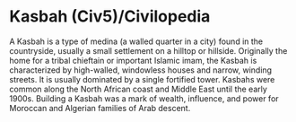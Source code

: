 # Kasbah (Civ5)/Civilopedia

A Kasbah is a type of medina (a walled quarter in a city) found in the countryside, usually a small settlement on a hilltop or hillside. Originally the home for a tribal chieftain or important Islamic imam, the Kasbah is characterized by high-walled, windowless houses and narrow, winding streets. It is usually dominated by a single fortified tower. Kasbahs were common along the North African coast and Middle East until the early 1900s. Building a Kasbah was a mark of wealth, influence, and power for Moroccan and Algerian families of Arab descent.